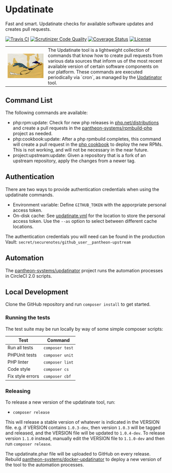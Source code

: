 # Updatinate

Fast and smart. Updatinate checks for available software updates and creates pull requests.

[![Travis CI](https://travis-ci.org/pantheon-systems/updatinate.svg?branch=master)](https://travis-ci.org/pantheon-systems/updatinate)
[![Scrutinizer Code Quality](https://scrutinizer-ci.com/g/pantheon-systems/updatinate/badges/quality-score.png?b=master)](https://scrutinizer-ci.com/g/pantheon-systems/updatinate/?branch=master)
[![Coverage Status](https://coveralls.io/repos/github/pantheon-systems/updatinate/badge.svg?branch=master)](https://coveralls.io/github/pantheon-systems/updatinate?branch=master) 
[![License](https://img.shields.io/badge/license-MIT-408677.svg)](LICENSE)

<table><tr width="25%"><td><img alt="Detinator" src="docs/images/roadrunner.png"/></td><td width="75%" valign="top">
The Updatinate tool is a lightweight collection of commands that know how to create 
pull requests from various data sources that inform us of the most recent available
version of certain software components on our platform. These commands are executed
periodically via `cron`, as managed by the 
<a href="https://github.com/pantheon-systems/updatinator">Updatinator</a> tool.
</td></tr></table>

## Command List

The following commands are available:

- php:rpm:update: Check for new php releases in [php.net/distributions](http://php.net/distributions) and create a pull requests in the [pantheon-systems/rpmbuild-php](https://github.com/pantheon-systems/rpmbuild-php) project as needed.
- php:cookbook:update: After a php rpmbuild completes, this command will create a pull request in the [php cookbook](https://github.com/pantheon-cookbooks/php) to deploy the new RPMs. This is not working, and will not be necessary in the near future.
- project:upstream:update: Given a repository that is a fork of an upstream repository, apply the changes from a newer tag.

## Authentication

There are two ways to provide authentication credentials when using the updatinate commands.

- Environment variable: Define `GITHUB_TOKEN` with the apporpriate personal access token.
- On-disk cache: See [updatinate.yml](updatinate.yml) for the location to store the personal access token. Use the `--as` option to select between different cache locations.

The authentication credentials you will need can be found in the production Vault: `secret/securenotes/github_user__pantheon-upstream`

## Automation

The [pantheon-systems/updatinator](https://github.com/pantheon-systems/updatinator) project runs the automation processes in CircleCI 2.0 scripts.

## Local Development

Clone the GitHub repository and run `composer install` to get started.

### Running the tests

The test suite may be run locally by way of some simple composer scripts:

| Test             | Command
| ---------------- | ---
| Run all tests    | `composer test`
| PHPUnit tests    | `composer unit`
| PHP linter       | `composer lint`
| Code style       | `composer cs`     
| Fix style errors | `composer cbf`

### Releasing

To release a new version of the updatinate tool, run:

- `composer release`

This will release a stable version of whatever is indicated in the VERSION file. e.g. if VERSION contains `1.0.3-dev`, then version `1.0.3` will be tagged and released, and the VERSION file will be updated to `1.0.4-dev`. To release version `1.1.0` instead, manually edit the VERSION file to `1.1.0-dev` and then run `composer release`.

The updatinate.phar file will be uploaded to GitHub on every release. Rebuild [pantheon-systems/docker-updatinator](https://github.com/pantheon-systems/docker-updatinator) to deploy a new version of the tool to the automation processes.
